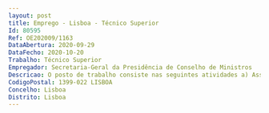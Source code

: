 ```yaml
--- 
layout: post
title: Emprego - Lisboa - Técnico Superior
Id: 80595
Ref: OE202009/1163
DataAbertura: 2020-09-29
DataFecho: 2020-10-20
Trabalho: Técnico Superior
Empregador: Secretaria-Geral da Presidência de Conselho de Ministros
Descricao: O posto de trabalho consiste nas seguintes atividades a) Assessorar a Direção no acompanhamento e monitorização de projetos multidisciplinares b) Construção de inquéritos, acompanhamento da aplicação, tratamento de resultados e produção de relatórios c) Desenvolvimento dos trabalhos preparatórios e acompanhamento de processos de certificação d) Preparar documentação diversa a pedido da Direção da SGPCM.
CodigoPostal: 1399-022 LISBOA
Concelho: Lisboa
Distrito: Lisboa
--- 
```

